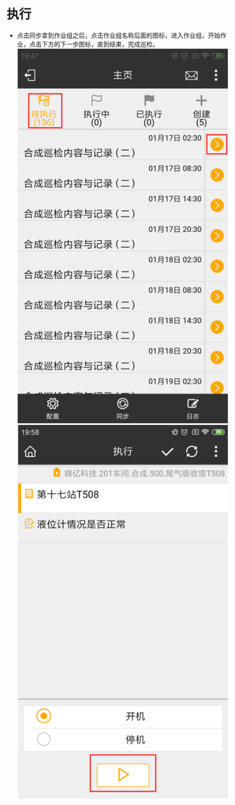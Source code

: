 # 执行

* 点击同步拿到作业组之后，点击作业组名称后面的图标，进入作业组，开始作业，点击下方的下一步图标，直到结束，完成巡检。
  ![zhongduan](./images/zhongduan7.png)
  ![zhongduan](./images/zhongduan8.png)